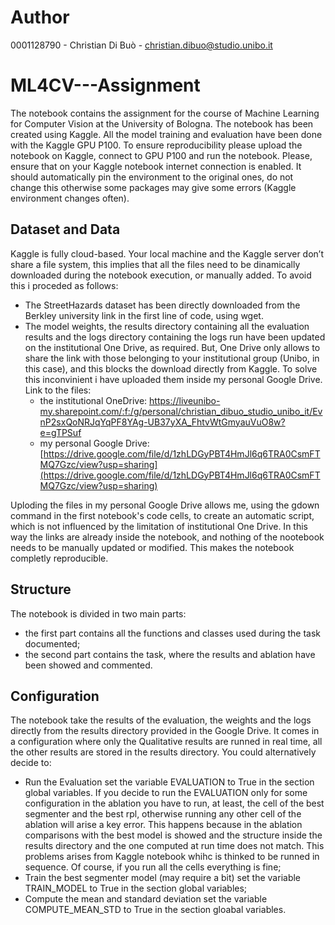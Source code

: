 # Author
0001128790 - Christian Di Buò - christian.dibuo@studio.unibo.it
# ML4CV---Assignment
The notebook contains the assignment for the course of Machine Learning for Computer Vision at the University of Bologna.
The notebook has been created using Kaggle. All the model training and evaluation have been done with the Kaggle GPU P100.
To ensure reproducibility please upload the notebook on Kaggle, connect to GPU P100 and run the notebook. Please, ensure that on your Kaggle notebook internet connection is enabled. It should automatically pin the environment to the original ones, do not change this otherwise some packages may give some errors (Kaggle environment changes often).

## Dataset and Data
Kaggle is fully cloud-based. Your local machine and the Kaggle server don’t share a file system, this implies that all the files need to be dinamically downloaded during the notebook execution, or manually added. To avoid this i proceded as follows:
- The StreetHazards dataset has been directly downloaded from the Berkley university link in the first line of code, using wget.
- The model weights, the results directory containing all the evaluation results and the logs directory containing the logs run have been updated on the institutional One Drive, as required. But, One Drive only allows to share the link with those belonging to your institutional group (Unibo, in this case), and this blocks the download directly from Kaggle. To solve this inconvinient i have uploaded them inside my personal Google Drive. Link to the files:
  - the institutional OneDrive: https://liveunibo-my.sharepoint.com/:f:/g/personal/christian_dibuo_studio_unibo_it/EvnP2sxQoNRJqYqPF8YAg-UB37yXA_FhtvWtGmyauVuO8w?e=gTPSuf
  - my personal Google Drive: [https://drive.google.com/file/d/1zhLDGyPBT4HmJl6q6TRA0CsmFTMQ7Gzc/view?usp=sharing](https://drive.google.com/file/d/1zhLDGyPBT4HmJl6q6TRA0CsmFTMQ7Gzc/view?usp=sharing)
  
Uploding the files in my personal Google Drive allows me, using the gdown command in the first notebook's code cells, to create an automatic script, which is not influenced by the limitation of institutional One Drive. In this way the links are already inside the notebook, and nothing of the nootebook needs to be manually updated or modified. This makes the notebook completly reproducible.

## Structure
The notebook is divided in two main parts:
- the first part contains all the functions and classes used during the task documented;
- the second part contains the task, where the results and ablation have been showed and commented.
## Configuration
The notebook take the results of the evaluation, the weights and the logs directly from the results directory provided in the Google Drive.
It comes in a configuration where only the Qualitative results are runned in real time, all the other results are stored in the results directory. 
You could alternatively decide to:
- Run the Evaluation set the variable EVALUATION to True in the section global variables. If you decide to run the EVALUATION only for some configuration in the ablation you have to run, at least, the cell of the best segmenter and the best rpl, otherwise running any other cell of the ablation will arise a key error. This happens because in the ablation comparisons with the best model is showed and the structure inside the results directory and the one computed at run time does not match. This problems arises from Kaggle notebook whihc is thinked to be runned in sequence. Of course, if you run all the cells everything is fine;
- Train the best segmenter model (may require a bit) set the variable TRAIN_MODEL to True in the section global variables;
- Compute the mean and standard deviation set the variable COMPUTE_MEAN_STD to True in the section gloabal variables.
